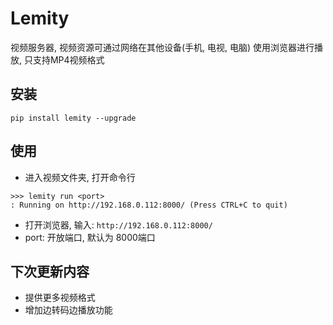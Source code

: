 # Lemity
视频服务器, 视频资源可通过网络在其他设备(手机, 电视, 电脑) 使用浏览器进行播放, 只支持MP4视频格式

## 安装
```
pip install lemity --upgrade
```

## 使用
- 进入视频文件夹, 打开命令行
```
>>> lemity run <port>
: Running on http://192.168.0.112:8000/ (Press CTRL+C to quit)
```
- 打开浏览器, 输入: `http://192.168.0.112:8000/`
- port: 开放端口, 默认为 8000端口

## 下次更新内容
- 提供更多视频格式
- 增加边转码边播放功能